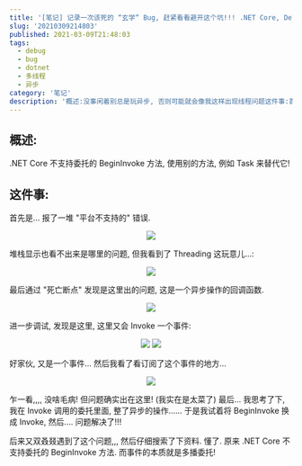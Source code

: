 ```yaml
---
title: '[笔记] 记录一次该死的 “玄学“ Bug, 赶紧看看避开这个坑!!! .NET Core, Delegate.BeginInvoke, PlatformNotSupportedException'
slug: '20210309214803'
published: 2021-03-09T21:48:03
tags:
  - debug
  - bug
  - dotnet
  - 多线程
  - 异步
category: '笔记'
description: '概述:没事闲着别总是玩异步, 否则可能就会像我这样出现线程问题这件事:首先是… 报了一堆 “平台不支持的” 错误.堆栈显示也看不出来是哪里的问题, 但我看到了 Threading 这玩意儿…:最后通过 “死亡断点” 发现是这里出的问题, 这是一个异步操作的回调函数.进一步调试, 发现是这里, 这里又会 Invoke 一个事件:好家伙, 又是一个事件… 然后我看了看订阅了这个事件的地方…乍一看, 没啥毛病! 但问题确实出在这里! (我实在是太菜了)最后… 我思'
---
```


## 概述:

.NET Core 不支持委托的 BeginInvoke 方法, 使用别的方法, 例如 Task 来替代它!


## 这件事:


首先是... 报了一堆 "平台不支持的" 错误.


<div align="center">
<img src="https://img-blog.csdnimg.cn/20210309213418546.png"/>
</div>


堆栈显示也看不出来是哪里的问题, 但我看到了 Threading 这玩意儿...:


<div align="center">
<img src="https://img-blog.csdnimg.cn/20210309213525619.png"/>
</div>


最后通过 "死亡断点" 发现是这里出的问题, 这是一个异步操作的回调函数.


<div align="center">
<img src="https://img-blog.csdnimg.cn/20210309213723524.png"/>
</div>


进一步调试, 发现是这里, 这里又会 Invoke 一个事件:


<div align="center">
<img src="https://img-blog.csdnimg.cn/20210309213924137.png"/>
<img src="https://img-blog.csdnimg.cn/20210309214018874.png"/>
</div>


好家伙, 又是一个事件... 然后我看了看订阅了这个事件的地方...


<div align="center">
<img src="https://img-blog.csdnimg.cn/20210309214243836.png"/>
</div>


乍一看,,,, 没啥毛病! 但问题确实出在这里! (我实在是太菜了)
最后... 我思考了下, 我在 Invoke 调用的委托里面, 整了异步的操作...... 于是我试着将 BeginInvoke 换成 Invoke, 然后.... 问题解决了!!!


后来又双叒叕遇到了这个问题,,, 然后仔细搜索了下资料. 懂了. 原来 .NET Core 不支持委托的 BeginInvoke 方法. 而事件的本质就是多播委托!
